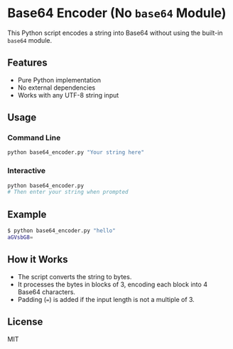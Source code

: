 # Base64 Encoder (No `base64` Module)

This Python script encodes a string into Base64 without using the built-in `base64` module.

## Features

- Pure Python implementation
- No external dependencies
- Works with any UTF-8 string input

## Usage

### Command Line

```bash
python base64_encoder.py "Your string here"
```

### Interactive

```bash
python base64_encoder.py
# Then enter your string when prompted
```

## Example

```bash
$ python base64_encoder.py "hello"
aGVsbG8=
```

## How it Works

- The script converts the string to bytes.
- It processes the bytes in blocks of 3, encoding each block into 4 Base64 characters.
- Padding (`=`) is added if the input length is not a multiple of 3.

## License

MIT
